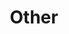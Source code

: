 ---
title: "Other"
list:
    -  work: "Ash Smith"
       role: "Design"
       company: ""
       site_url: "https://www.ashsmith.io"
    -  work: "Joseph Turner"
       role: "Design"
       company: "blubolt"
       site_url: "https://www.josephturner.co.uk"
    -  work: "Pure Collection"
       role: "Design"
       company: "blubolt"
       site_url: "https://www.purecollection.com"
    -  work: "KitchenCraft"
       role: "Design"
       company: "blubolt"
       site_url: "https://www.kitchencraft.co.uk"
    -  work: "TP Toys"
       role: "Design"
       company: "blubolt"
       site_url: "https://www.tptoys.com"
    -  work: "bluCommerce Support Portal"
       role: "Design & HTML/CSS"
       company: "blubolt"
       site_url: "https://support.blubolt.com/"
---